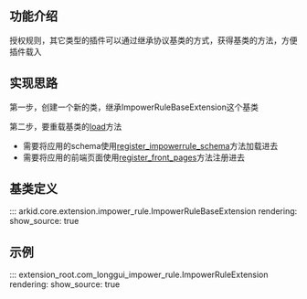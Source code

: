 ## 功能介绍
授权规则，其它类型的插件可以通过继承协议基类的方式，获得基类的方法，方便插件载入

## 实现思路

第一步，创建一个新的类，继承ImpowerRuleBaseExtension这个基类

第二步，要重载基类的[load](#arkid.core.extension.impower_rule.ImpowerRuleBaseExtension.load)方法

* 需要将应用的schema使用[register_impowerrule_schema](#arkid.core.extension.impower_rule.ImpowerRuleBaseExtension.register_impowerrule_schema)方法加载进去
* 需要将应用的前端页面使用[register_front_pages](#arkid.core.extension.impower_rule.ImpowerRuleBaseExtension.register_front_pages)方法注册进去

<!-- 第三步，实现基类中规定的抽象方法

## 抽象方法
* [create_app](#arkid.core.extension.app_protocol.AppProtocolExtension.create_app)
* [update_app](#arkid.core.extension.app_protocol.AppProtocolExtension.update_app)
* [delete_app](#arkid.core.extension.app_protocol.AppProtocolExtension.delete_app) -->

## 基类定义

::: arkid.core.extension.impower_rule.ImpowerRuleBaseExtension
    rendering:
        show_source: true

## 示例

::: extension_root.com_longgui_impower_rule.ImpowerRuleExtension
    rendering:
        show_source: true